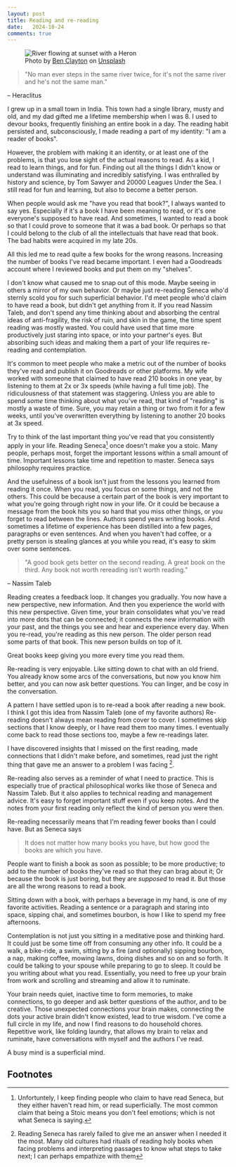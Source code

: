 ```yaml
---
layout: post
title: Reading and re-reading
date:   2024-10-24
comments: true
---
```


<figure>
  <img src="{{site.url}}/img/re-reading-river_resized.jpg" alt="River flowing at sunset with a Heron"/>
  <figcaption>Photo by <a href="https://unsplash.com/@binaryben?utm_content=creditCopyText&utm_medium=referral&utm_source=unsplash">Ben Clayton</a> on <a href="https://unsplash.com/photos/a-person-standing-in-a-river-at-sunset-1jSzSeyDMEk?utm_content=creditCopyText&utm_medium=referral&utm_source=unsplash">Unsplash</a></figcaption>
</figure>


> "No man ever steps in the same river twice, for it's not the same river and he's not the same man."

– Heraclitus

I grew up in a small town in India. This town had a single library, musty and old, and my dad gifted me a lifetime membership when I was 8. I used to devour books, frequently finishing an entire book in a day. The reading habit persisted and, subconsciously, I made reading a part of my identity: "I am a reader of books".

However, the problem with making it an identity, or at least one of the problems, is that you lose sight of the actual reasons to read. As a kid, I read to learn things, and for fun. Finding out all the things I didn't know or understand was illuminating and incredibly satisfying. I was enthralled by history and science, by Tom Sawyer and 20000 Leagues Under the Sea. I still read for fun and learning, but also to become a better person.

When people would ask me "have you read that book?", I always wanted to say yes. Especially if it's a book I have been meaning to read, or it's one everyone's supposed to have read. And sometimes, I wanted to read a book so that I could prove to someone that it was a bad book. Or perhaps so that I could belong to the club of all the intellectuals that have read that book. The bad habits were acquired in my late 20s.

All this led me to read quite a few books for the wrong reasons. Increasing the number of books I've read became important. I even had a Goodreads account where I reviewed books and put them on my "shelves".

I don't know what caused me to snap out of this mode. Maybe seeing in others a mirror of my own behavior. Or maybe just re-reading Seneca who'd sternly scold you for such superficial behavior. I'd meet people who'd claim to have read a book, but didn't get anything from it. If you read Nassim Taleb, and don't spend any time thinking about and absorbing the central ideas of anti-fragility, the risk of ruin, and skin in the game, the time spent reading was mostly wasted. You could have used that time more productively just staring into space, or into your partner's eyes. But absoribing such ideas and making them a part of your life requires re-reading and contemplation.

It's common to meet people who make a metric out of the number of books they've read and publish it on Goodreads or other platforms. My wife worked with someone that claimed to have read 210 books in one year, by listening to them at 2x or 3x speeds (while having a full time job). The ridiculousness of that statement was staggering. Unless you are able to spend _some_ time thinking about what you've read, that kind of "reading" is mostly a waste of time. Sure, you may retain a thing or two from it for a few weeks, until you've overwritten everything by listening to another 20 books at 3x speed.

Try to think of the last important thing you've read that you consistently apply in your life. Reading Seneca[^2] once doesn't make you a stoic. Many people, perhaps most, forget the important lessons within a small amount of time. Important lessons take time and repetition to master. Seneca says philosophy requires practice.

And the usefulness of a book isn't just from the lessons you learned from reading it once. When you read, you focus on some things, and not the others. This could be because a certain part of the book is very important to what you're going through right now in your life. Or it could be because a message from the book hits you so hard that you miss other things, or you forget to read between the lines. Authors spend years writing books. And sometimes a lifetime of experience has been distilled into a few pages, paragraphs or even sentences. And when you haven't had coffee, or a pretty person is stealing glances at you while you read, it's easy to skim over some sentences. 

> "A good book gets better on the second reading. A great book on the third. Any book not worth rereading isn’t worth reading."

– Nassim Taleb

Reading creates a feedback loop. It changes you gradually. You now have a new perspective, new information. And then you experience the world with this new perspective. Given time, your brain consolidates what you've read into more dots that can be connected; it connects the new information with your past, and the things you see and hear and experience every day. When you re-read, you're reading as this new person. The older person read some parts of that book. This new person builds on top of it.

Great books keep giving you more every time you read them.

Re-reading is very enjoyable. Like sitting down to chat with an old friend. You already know some arcs of the conversations, but now you know him better, and you can now ask better questions. You can linger, and be cosy in the conversation.

A pattern I have settled upon is to re-read a book after reading a new book. I think I got this idea from Nassim Taleb (one of my favorite authors)
Re-reading doesn't always mean reading from cover to cover. I sometimes skip sections that I know deeply, or I have read them too many times. I eventually come back to read those sections too, maybe a few re-readings later.

I have discovered insights that I missed on the first reading, made connections that I didn't make before, and sometimes, read just the right thing that gave me an answer to a problem I was facing [^3].

Re-reading also serves as a reminder of what I need to practice. This is especially true of practical philosophical works like those of Seneca and Nassim Taleb. But it also applies to technical reading and management advice. It's easy to forget important stuff even if you keep notes. And the notes from your first reading only reflect the kind of person you were then.

Re-reading necessarily means that I'm reading fewer books than I could have. But as Seneca says

> It does not matter how many books you have, but how good the books are which you have.

People want to finish a book as soon as possible; to be more productive; to add to the number of books they've read so that they can brag about it; Or because the book is just boring, but they are _supposed_ to read it. But those are all the wrong reasons to read a book.

Sitting down with a book, with perhaps a beverage in my hand, is one of my favorite activities. Reading a sentence or a paragraph and staring into space, sipping chai, and sometimes bourbon, is how I like to spend my free afternoons.

Contemplation is not just you sitting in a meditative pose and thinking hard. It could just be some time off from consuming any other info. It could be a walk, a bike-ride, a swim, sitting by a fire (and optionally) sipping bourbon, a nap, making coffee, mowing lawns, doing dishes and so on and so forth. It could be talking to your spouse while preparing to go to sleep. It could be you writing about what you read. Essentially, you need to free up your brain from work and scrolling and streaming and allow it to ruminate.

Your brain needs quiet, inactive time to form memories, to make connections, to go deeper and ask better questions of the author, and to be creative. Those unexpected connections your brain makes, connecting the dots your active brain didn't know existed, lead to true wisdom. 
I've come a full circle in my life, and now I find reasons to do household chores. Repetitive work, like folding laundry, that allows my brain to relax and ruminate, have conversations with myself and the authors I've read. 

A busy mind is a superficial mind.

## Footnotes

[^1]: What is the main point of reading? That's a very hard question. I doubt there is one objective answer. For me, reading is many things: learning, growing, leisure, joy. Ultimately, becoming a better human being, and that doesn't require recalling all the things you've read. Just like what you eat forms your body, what you read forms your brain. And like how you don't remember what you ate last year, you may not always remember what you read. But the effects till remain. And that's also the reason why avoiding junk reading is just as important as avoiding junk food. Don't get intellectually flabby.

[^2]: Unfortuntely, I keep finding people who claim to have read Seneca, but they either haven't read him, or read superficially. The most common claim that being a Stoic means you don't feel emotions; which is not what Seneca is saying.

[^3]: Reading Seneca has rarely failed to give me an answer when I needed it the most. Many old cultures had rituals of reading holy books when facing problems and interpreting passages to know what steps to take next; I can perhaps empathize with them

[river-top-image]: /img/re-reading-river.jpg "River flowing at sunset with a Heron"
